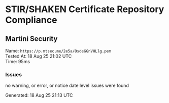 # STIR/SHAKEN Certificate Repository Compliance

## Martini Security

Name: `https://p.mtsec.me/2e5a/OsdeGGnVHLlg.pem`\
Tested At: 18 Aug 25 21:02 UTC\
Time: 95ms

### Issues

no warning, or error, or notice date level issues were found

Generated: 18 Aug 25 21:13 UTC